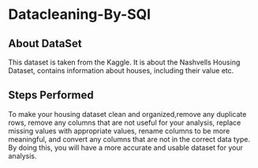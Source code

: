 # Datacleaning-By-SQl

## About DataSet 
This dataset is taken from the Kaggle. It is about the Nashvells Housing Dataset, contains information about houses, including their value etc. 

## Steps Performed
To make your housing dataset clean and organized,remove any duplicate rows, remove any columns that are not useful for your analysis, replace missing values with appropriate values, rename columns to be more meaningful, and convert any columns that are not in the correct data type. By doing this, you will have a more accurate and usable dataset for your analysis.
